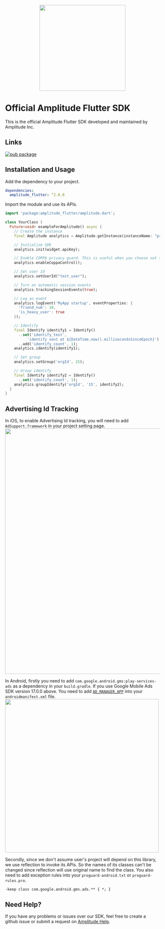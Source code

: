 <p align="center">
  <a href="https://amplitude.com" target="_blank" align="center">
    <img src="https://static.amplitude.com/lightning/46c85bfd91905de8047f1ee65c7c93d6fa9ee6ea/static/media/amplitude-logo-with-text.4fb9e463.svg" width="280">
  </a>
  <br />
</p>

# Official Amplitude Flutter SDK
This is the official Amplitude Flutter SDK developed and maintained by Amplitude Inc.

## Links
[![pub package](https://img.shields.io/pub/v/amplitude_flutter.svg)](https://pub.dartlang.org/packages/amplitude_flutter)

## Installation and Usage
Add the dependency to your project.
```yaml
dependencies:
  amplitude_flutter: ^2.0.0
```

Import the module and use its APIs.
```dart
import 'package:amplitude_flutter/amplitude.dart';

class YourClass {
  Future<void> exampleForAmplitude() async {
    // Create the instance
    final Amplitude analytics = Amplitude.getInstance(instanceName: "project");

    // Initialize SDK
    analytics.init(widget.apiKey);

    // Enable COPPA privacy guard. This is useful when you choose not to report sensitive user information.
    analytics.enableCoppaControl();

    // Set user Id
    analytics.setUserId("test_user");

    // Turn on automatic session events
    analytics.trackingSessionEvents(true);

    // Log an event
    analytics.logEvent('MyApp startup', eventProperties: {
      'friend_num': 10,
      'is_heavy_user': true
    });

    // Identify
    final Identify identify1 = Identify()
      ..set('identify_test',
          'identify sent at ${DateTime.now().millisecondsSinceEpoch}')
      ..add('identify_count', 1);
    analytics.identify(identify1);

    // Set group
    analytics.setGroup('orgId', 15);

    // Group identify
    final Identify identify2 = Identify()
      ..set('identify_count', 1);
    analytics.groupIdentify('orgId', '15', identify2);
  }
}
```

## Advertising Id Tracking
In iOS, to enable Advertising Id tracking, you will need to add `AdSupport.framework` in your project setting page. 
<img src="https://github.com/amplitude/Amplitude-Flutter/blob/master/add_dep_ios.png" width="800">

In Android, firstly you need to add `com.google.android.gms:play-services-ads` as a dependency in your `build.gradle`. If you use Google Mobile Ads SDK version 17.0.0 above. You need to add [`AD_MANAGER_APP`](https://developers.google.com/ad-manager/mobile-ads-sdk/android/quick-start#update_your_androidmanifestxml) into your `androidmanifest.xml` file.
<img src="https://github.com/amplitude/Amplitude-Flutter/blob/master/add_dep_android.png" width="500">

Secondly, since we don't assume user's project will depend on this library, we use reflection to invoke its APIs. So the names of its classes can't be changed since reflection will use original name to find the class. You also need to add exception rules into your `proguard-android.txt` or `proguard-rules.pro`.

```
-keep class com.google.android.gms.ads.** { *; }
```

## Need Help?
If you have any problems or issues over our SDK, feel free to create a github issue or submit a request on [Amplitude Help](https://help.amplitude.com/hc/en-us/requests/new).
